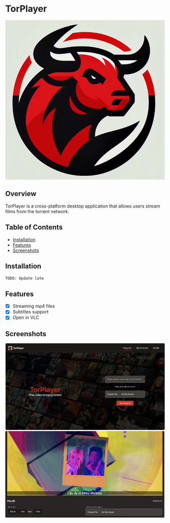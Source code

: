 # TorPlayer

<div style="text-align:center"><img src="static/logo.png" /></div>

## Overview

TorPlayer is a cross-platform desktop application that allows users stream films from the torrent network.

## Table of Contents

- [Installation](#installation)
- [Features](#features)
- [Screenshots](#screenshots)

## Installation

```
TODO: Update late
```

## Features
- [x] Streaming mp4 files
- [x] Subtitles support
- [x] Open in VLC

## Screenshots
![Screenshot](images/Screenshot1.jpg)
![Screenshot](images/Screenshot2.jpg)

